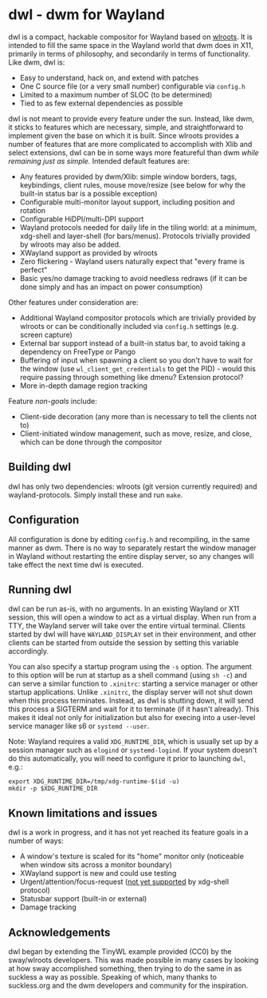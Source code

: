 # dwl - dwm for Wayland

dwl is a compact, hackable compositor for Wayland based on [wlroots](https://github.com/swaywm/wlroots).  It is intended to fill the same space in the Wayland world that dwm does in X11, primarily in terms of philosophy, and secondarily in terms of functionality.  Like dwm, dwl is:

- Easy to understand, hack on, and extend with patches
- One C source file (or a very small number) configurable via `config.h`
- Limited to a maximum number of SLOC (to be determined)
- Tied to as few external dependencies as possible


dwl is not meant to provide every feature under the sun.  Instead, like dwm, it sticks to features which are necessary, simple, and straightforward to implement given the base on which it is built.  Since wlroots provides a number of features that are more complicated to accomplish with Xlib and select extensions, dwl can be in some ways more featureful than dwm *while remaining just as simple.*  Intended default features are:

- Any features provided by dwm/Xlib: simple window borders, tags, keybindings, client rules, mouse move/resize (see below for why the built-in status bar is a possible exception)
- Configurable multi-monitor layout support, including position and rotation
- Configurable HiDPI/multi-DPI support
- Wayland protocols needed for daily life in the tiling world: at a minimum, xdg-shell and layer-shell (for bars/menus).  Protocols trivially provided by wlroots may also be added.
- XWayland support as provided by wlroots
- Zero flickering - Wayland users naturally expect that "every frame is perfect"
- Basic yes/no damage tracking to avoid needless redraws (if it can be done simply and has an impact on power consumption)


Other features under consideration are:

- Additional Wayland compositor protocols which are trivially provided by wlroots or can be conditionally included via `config.h` settings (e.g. screen capture)
- External bar support instead of a built-in status bar, to avoid taking a dependency on FreeType or Pango
- Buffering of input when spawning a client so you don't have to wait for the window (use `wl_client_get_credentials` to get the PID) - would this require passing through something like dmenu?  Extension protocol?
- More in-depth damage region tracking


Feature *non-goals* include:

- Client-side decoration (any more than is necessary to tell the clients not to)
- Client-initiated window management, such as move, resize, and close, which can be done through the compositor


## Building dwl

dwl has only two dependencies: wlroots (git version currently required) and wayland-protocols.  Simply install these and run `make`.


## Configuration

All configuration is done by editing `config.h` and recompiling, in the same manner as dwm.  There is no way to separately restart the window manager in Wayland without restarting the entire display server, so any changes will take effect the next time dwl is executed.


## Running dwl

dwl can be run as-is, with no arguments. In an existing Wayland or X11 session, this will open a window to act as a virtual display.  When run from a TTY, the Wayland server will take over the entire virtual terminal.  Clients started by dwl will have `WAYLAND_DISPLAY` set in their environment, and other clients can be started from outside the session by setting this variable accordingly.

You can also specify a startup program using the `-s` option.  The argument to this option will be run at startup as a shell command (using `sh -c`) and can serve a similar function to `.xinitrc`: starting a service manager or other startup applications.  Unlike `.xinitrc`, the display server will not shut down when this process terminates.  Instead, as dwl is shutting down, it will send this process a SIGTERM and wait for it to terminate (if it hasn't already).  This makes it ideal not only for initialization but also for execing into a user-level service manager like s6 or `systemd --user`.

Note: Wayland requires a valid `XDG_RUNTIME_DIR`, which is usually set up by a session manager such as `elogind` or `systemd-logind`.  If your system doesn't do this automatically, you will need to configure it prior to launching `dwl`, e.g.:

    export XDG_RUNTIME_DIR=/tmp/xdg-runtime-$(id -u)
    mkdir -p $XDG_RUNTIME_DIR


## Known limitations and issues

dwl is a work in progress, and it has not yet reached its feature goals in a number of ways:

- A window's texture is scaled for its "home" monitor only (noticeable when window sits across a monitor boundary)
- XWayland support is new and could use testing
- Urgent/attention/focus-request ([not yet supported](https://gitlab.freedesktop.org/wayland/wayland-protocols/-/merge_requests/9) by xdg-shell protocol)
- Statusbar support (built-in or external)
- Damage tracking


## Acknowledgements

dwl began by extending the TinyWL example provided (CC0) by the sway/wlroots developers.  This was made possible in many cases by looking at how sway accomplished something, then trying to do the same in as suckless a way as possible.  Speaking of which, many thanks to suckless.org and the dwm developers and community for the inspiration.
